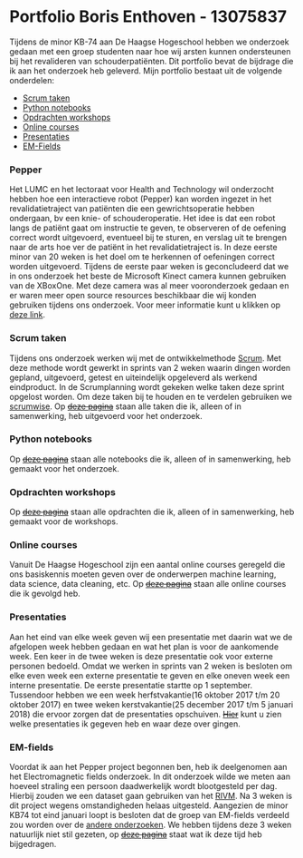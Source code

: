 Portfolio Boris Enthoven - 13075837
============================
Tijdens de minor KB-74 aan De Haagse Hogeschool hebben we onderzoek gedaan met een groep studenten naar hoe wij arsten kunnen ondersteunen bij het revalideren van schouderpatiënten. Dit portfolio bevat de bijdrage die ik aan het onderzoek heb geleverd. Mijn portfolio bestaat uit de volgende onderdelen:
* [Scrum taken](https://github.com/BorisEnthovenSchool/KB74PortfolioBoris/blob/master/README.md#scrum-taken)
* [Python notebooks](https://github.com/BorisEnthovenSchool/KB74PortfolioBoris/blob/master/README.md#python-notebooks)
* [Opdrachten workshops](https://github.com/BorisEnthovenSchool/KB74PortfolioBoris/blob/master/README.md#opdrachten-workshops)
* [Online courses](https://github.com/BorisEnthovenSchool/KB74PortfolioBoris/blob/master/README.md#online-courses)
* [Presentaties](https://github.com/BorisEnthovenSchool/KB74PortfolioBoris/blob/master/README.md#presentaties)
* [EM-Fields](https://github.com/BorisEnthovenSchool/KB74PortfolioBoris/blob/master/README.md#em-fields)


### Pepper
Het LUMC en het lectoraat voor Health and Technology wil onderzocht hebben hoe een interactieve robot (Pepper) kan worden ingezet in het revalidatietraject van patiënten die een gewrichtsoperatie hebben ondergaan, bv een knie- of schouderoperatie. Het idee is dat een robot langs de patiënt gaat om instructie te geven, te observeren of de oefening correct wordt uitgevoerd, eventueel bij te sturen, en verslag uit te brengen naar de arts hoe ver de patiënt in het revalidatietraject is. In deze eerste minor van 20 weken is het doel om te herkennen of oefeningen correct worden uitgevoerd. Tijdens de eerste paar weken is geconcludeerd dat we in ons onderzoek het beste de Microsoft Kinect camera kunnen gebruiken van de XBoxOne. Met deze camera was al meer vooronderzoek gedaan en er waren meer open source resources beschikbaar die wij konden gebruiken tijdens ons onderzoek. Voor meer informatie kunt u klikken op [deze link](https://kb74.github.io/pepper/).


### Scrum taken
Tijdens ons onderzoek werken wij met de ontwikkelmethode [Scrum](http://www.scrum.nl). Met deze methode wordt gewerkt in sprints van 2 weken waarin dingen worden gepland, uitgevoerd, getest en uiteindelijk opgeleverd als werkend eindproduct. In de Scrumplanning wordt gekeken welke taken deze sprint opgelost worden. Om deze taken bij te houden en te verdelen gebruiken we [scrumwise](www.scrumwise.com). Op ~~[deze pagina](https://github.com/BorisEnthovenSchool/KB74PortfolioBoris/blob/master/README.md#scrum-taken)~~ staan alle taken die ik, alleen of in samenwerking, heb uitgevoerd voor het onderzoek.


### Python notebooks
Op ~~[deze pagina](https://github.com/BorisEnthovenSchool/KB74PortfolioBoris/blob/master/README.md#python-notebooks)~~ staan alle notebooks die ik, alleen of in samenwerking, heb gemaakt voor het onderzoek.


### Opdrachten workshops
Op ~~[deze pagina](https://github.com/BorisEnthovenSchool/KB74PortfolioBoris/blob/master/README.md#opdrachten-workshops)~~ staan alle opdrachten die ik, alleen of in samenwerking, heb gemaakt voor de workshops.


### Online courses
Vanuit De Haagse Hogeschool zijn een aantal online courses geregeld die ons basiskennis moeten geven over de onderwerpen machine learning, data science, data cleaning, etc. Op ~~[deze pagina](https://github.com/BorisEnthovenSchool/KB74PortfolioBoris/blob/master/README.md#online-courses)~~ staan alle online courses die ik gevolgd heb.


### Presentaties
Aan het eind van elke week geven wij een presentatie met daarin wat we de afgelopen week hebben gedaan en wat het plan is voor de aankomende week. Een keer in de twee weken is deze presentatie ook voor externe personen bedoeld. Omdat we werken in sprints van 2 weken is besloten om elke even week een externe presentatie te geven en elke oneven week een interne presentatie. De eerste presentatie startte op 1 september. Tussendoor hebben we een week herfstvakantie(16 oktober 2017 t/m 20 oktober 2017) en twee weken kerstvakantie(25 december 2017 t/m 5 januari 2018) die ervoor zorgen dat de presentaties opschuiven. ~~[Hier](https://github.com/BorisEnthovenSchool/KB74PortfolioBoris/blob/master/README.md#online-courses)~~ kunt u zien welke presentaties ik gegeven heb en waar deze over gingen.

### EM-fields
Voordat ik aan het Pepper project begonnen ben, heb ik deelgenomen aan het Electromagnetic fields onderzoek. In dit onderzoek wilde we meten aan hoeveel straling een persoon daadwerkelijk wordt blootgesteld per dag. Hierbij zouden we een dataset gaan gebruiken van het [RIVM](http://www.rivm.nl/Onderwerpen/E/Elektromagnetische_Velden). Na 3 weken is dit project wegens omstandigheden helaas uitgesteld. Aangezien de minor KB74 tot eind januari loopt is besloten dat de groep van EM-fields verdeeld zou worden over de [andere onderzoeken](https://kb74.github.io/). We hebben tijdens deze 3 weken natuurlijk niet stil gezeten, op ~~[deze pagina](https://github.com/BorisEnthovenSchool/KB74PortfolioBoris/blob/master/README.md#em-fields)~~ staat wat ik deze tijd heb bijgedragen.
